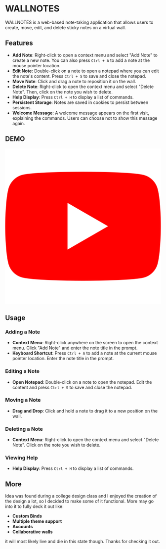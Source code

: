 # WALLNOTES

WALLNOTES is a web-based note-taking application that allows users to create, move, edit, and delete sticky notes on a virtual wall. 

## Features

- **Add Note**: Right-click to open a context menu and select "Add Note" to create a new note. You can also press `Ctrl + A` to add a note at the mouse pointer location.
- **Edit Note**: Double-click on a note to open a notepad where you can edit the note's content. Press `Ctrl + S` to save and close the notepad.
- **Move Note**: Click and drag a note to reposition it on the wall.
- **Delete Note**: Right-click to open the context menu and select "Delete Note". Then, click on the note you wish to delete.
- **Help Display**: Press `Ctrl + H` to display a list of commands.
- **Persistent Storage**: Notes are saved in cookies to persist between sessions.
- **Welcome Message**: A welcome message appears on the first visit, explaining the commands. Users can choose not to show this message again.

## DEMO

[![Watch the demo video](media/youtube.png)](https://youtu.be/fVeydA0-Tr8)

## Usage

### Adding a Note
- **Context Menu**: Right-click anywhere on the screen to open the context menu. Click "Add Note" and enter the note title in the prompt.
- **Keyboard Shortcut**: Press `Ctrl + A` to add a note at the current mouse pointer location. Enter the note title in the prompt.

### Editing a Note
- **Open Notepad**: Double-click on a note to open the notepad. Edit the content and press `Ctrl + S` to save and close the notepad.

### Moving a Note
- **Drag and Drop**: Click and hold a note to drag it to a new position on the wall.

### Deleting a Note
- **Context Menu**: Right-click to open the context menu and select "Delete Note". Click on the note you wish to delete.

### Viewing Help
- **Help Display**: Press `Ctrl + H` to display a list of commands.

## More

Idea was found during a college design class and I enjoyed the creation of the design a lot, so I decided to make some of it functional. More 
may go into it to fully deck it out like: 
- **Custom Binds**
- **Multiple theme support**
- **Accounts**
- **Collaborative walls**

it will most likely live and die in this state though. Thanks for checking it out.